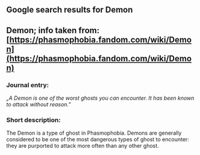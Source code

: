 ## Google search results for Demon
## Demon; info taken from: [https://phasmophobia.fandom.com/wiki/Demon](https://phasmophobia.fandom.com/wiki/Demon)
### Journal entry:
*„A Demon is one of the worst ghosts you can encounter. It has been known to attack without reason.”*

### Short description:
The Demon is a type of ghost in Phasmophobia. Demons are generally considered to be one of the most dangerous types of ghost to encounter: they are purported to attack more often than any other ghost.
